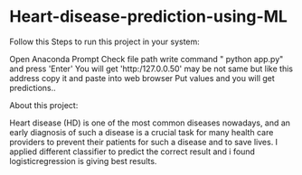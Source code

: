 # Heart-disease-prediction-using-ML
Follow this Steps to run this project in your system:

Open Anaconda Prompt
Check file path
write command " python app.py" and press 'Enter'
You will get 'http:/127.0.0.50' may be not same but like this address
copy it and paste into web browser
Put values and you will get predictions..

About this project:

Heart disease (HD) is one of the most common diseases nowadays,
and an early diagnosis of such a disease is a crucial task for many health care providers 
to prevent their patients for such a disease and to save lives. I applied different classifier to 
predict the correct result and i found logisticregression is giving best results.

